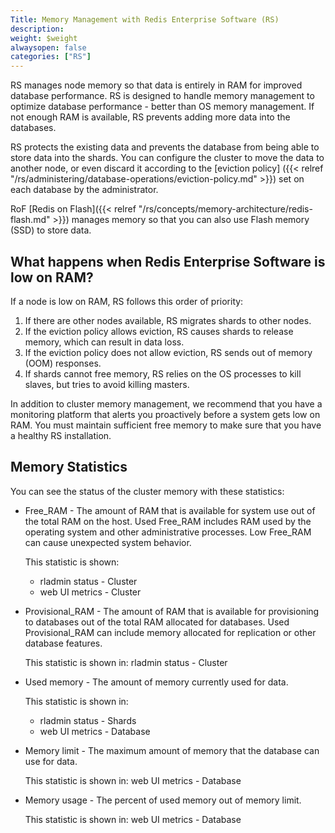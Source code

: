 ```yaml
---
Title: Memory Management with Redis Enterprise Software (RS)
description:
weight: $weight
alwaysopen: false
categories: ["RS"]
---
```

RS manages node memory so that data is entirely in RAM for improved database performance.
RS is designed to handle memory management to optimize database performance - better than OS memory management.
If not enough RAM is available, RS prevents adding more data into the databases.

RS protects the existing data and prevents the database from being able to store data into the shards.
You can configure the cluster to move the data to another node, or even discard it according to the [eviction policy]
({{< relref "/rs/administering/database-operations/eviction-policy.md" >}}) set on each database by the administrator.

RoF [Redis on Flash]({{< relref "/rs/concepts/memory-architecture/redis-flash.md" >}})
manages memory so that you can also use Flash memory (SSD) to store data.

## What happens when Redis Enterprise Software is low on RAM?

If a node is low on RAM, RS follows this order of priority:

1. If there are other nodes available, RS migrates shards to other nodes.
2. If the eviction policy allows eviction, RS causes shards to release memory,
which can result in data loss.
3. If the eviction policy does not allow eviction, RS sends
out of memory (OOM) responses.
4. If shards cannot free memory, RS relies on the OS processes to kill slaves,
but tries to avoid killing masters.

In addition to cluster memory management,
we recommend that you have a monitoring platform that alerts you proactively before a system gets low on RAM.
You must maintain sufficient free memory to make sure that you have a healthy RS installation.

## Memory Statistics

You can see the status of the cluster memory with these statistics:

- Free_RAM - The amount of RAM that is available for system use out of the total RAM on the host.
    Used Free_RAM includes RAM used by the operating system and other administrative processes.
    Low Free_RAM can cause unexpected system behavior.

    This statistic is shown:
    - rladmin status - Cluster
    - web UI metrics - Cluster
- Provisional_RAM - The amount of RAM that is available for provisioning to databases out of the total RAM allocated for databases.
    Used Provisional_RAM can include memory allocated for replication or other database features.

    This statistic is shown in: rladmin status - Cluster
- Used memory - The amount of memory currently used for data.

    This statistic is shown in:
    - rladmin status - Shards
    - web UI metrics - Database
- Memory limit - The maximum amount of memory that the database can use for data.

    This statistic is shown in: web UI metrics - Database
- Memory usage - The percent of used memory out of memory limit.

    This statistic is shown in: web UI metrics - Database
